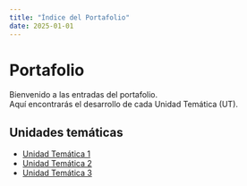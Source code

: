 ```yaml
---
title: "Índice del Portafolio"
date: 2025-01-01
---
```


# Portafolio

Bienvenido a las entradas del portafolio.  
Aquí encontrarás el desarrollo de cada Unidad Temática (UT).

## Unidades temáticas

- [Unidad Temática 1](ut1/index.md)
- [Unidad Temática 2](ut2/index.md)
- [Unidad Temática 3](ut3/index.md)


